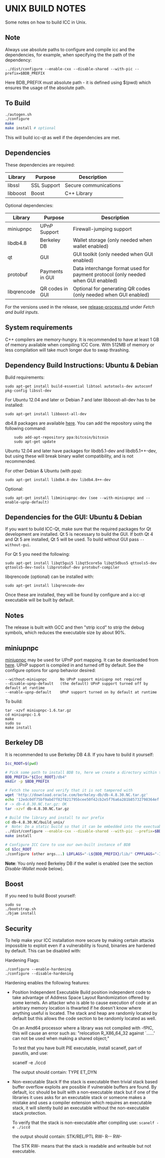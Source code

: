# UNIX BUILD NOTES

Some notes on how to build ICC in Unix.

## Note

Always use absolute paths to configure and compile icc and the dependencies,
for example, when specifying the the path of the dependency:

    ../dist/configure --enable-cxx --disable-shared --with-pic --prefix=$BDB_PREFIX

Here BDB_PREFIX must absolute path - it is defined using \$(pwd) which ensures
the usage of the absolute path.

## To Build

```bash
./autogen.sh
./configure
make
make install # optional
```

This will build icc-qt as well if the dependencies are met.

## Dependencies

These dependencies are required:

| Library  | Purpose     | Description           |
| -------- | ----------- | --------------------- |
| libssl   | SSL Support | Secure communications |
| libboost | Boost       | C++ Library           |

Optional dependencies:

| Library     | Purpose         | Description                                                                      |
| ----------- | --------------- | -------------------------------------------------------------------------------- |
| miniupnpc   | UPnP Support    | Firewall-jumping support                                                         |
| libdb4.8    | Berkeley DB     | Wallet storage (only needed when wallet enabled)                                 |
| qt          | GUI             | GUI toolkit (only needed when GUI enabled)                                       |
| protobuf    | Payments in GUI | Data interchange format used for payment protocol (only needed when GUI enabled) |
| libqrencode | QR codes in GUI | Optional for generating QR codes (only needed when GUI enabled)                  |

For the versions used in the release, see [release-process.md](release-process.md) under _Fetch and build inputs_.

## System requirements

C++ compilers are memory-hungry. It is recommended to have at least 1 GB of
memory available when compiling ICC Core. With 512MB of memory or less
compilation will take much longer due to swap thrashing.

## Dependency Build Instructions: Ubuntu & Debian

Build requirements:

    sudo apt-get install build-essential libtool autotools-dev autoconf pkg-config libssl-dev

For Ubuntu 12.04 and later or Debian 7 and later libboost-all-dev has to be installed:

    sudo apt-get install libboost-all-dev

db4.8 packages are available [here](https://launchpad.net/~bitcoin/+archive/bitcoin).
You can add the repository using the following command:

        sudo add-apt-repository ppa:bitcoin/bitcoin
        sudo apt-get update

Ubuntu 12.04 and later have packages for libdb5.1-dev and libdb5.1++-dev,
but using these will break binary wallet compatibility, and is not recommended.

For other Debian & Ubuntu (with ppa):

    sudo apt-get install libdb4.8-dev libdb4.8++-dev

Optional:

    sudo apt-get install libminiupnpc-dev (see --with-miniupnpc and --enable-upnp-default)

## Dependencies for the GUI: Ubuntu & Debian

If you want to build ICC-Qt, make sure that the required packages for Qt development
are installed. Qt 5 is necessary to build the GUI.
If both Qt 4 and Qt 5 are installed, Qt 5 will be used.
To build without GUI pass `--without-gui`.

For Qt 5 you need the following:

    sudo apt-get install libqt5gui5 libqt5core5a libqt5dbus5 qttools5-dev qttools5-dev-tools libprotobuf-dev protobuf-compiler

libqrencode (optional) can be installed with:

    sudo apt-get install libqrencode-dev

Once these are installed, they will be found by configure and a icc-qt executable will be
built by default.

## Notes

The release is built with GCC and then "strip iccd" to strip the debug
symbols, which reduces the executable size by about 90%.

## miniupnpc

[miniupnpc](http://miniupnp.free.fr/) may be used for UPnP port mapping. It can be downloaded from [here](http://miniupnp.tuxfamily.org/files/). UPnP support is compiled in and
turned off by default. See the configure options for upnp behavior desired:

    --without-miniupnpc      No UPnP support miniupnp not required
    --disable-upnp-default   (the default) UPnP support turned off by default at runtime
    --enable-upnp-default    UPnP support turned on by default at runtime

To build:

    tar -xzvf miniupnpc-1.6.tar.gz
    cd miniupnpc-1.6
    make
    sudo su
    make install

## Berkeley DB

It is recommended to use Berkeley DB 4.8. If you have to build it yourself:

```bash
Icc_ROOT=$(pwd)

# Pick some path to install BDB to, here we create a directory within the icc directory
BDB_PREFIX="${Icc_ROOT}/db4"
mkdir -p $BDB_PREFIX

# Fetch the source and verify that it is not tampered with
wget 'http://download.oracle.com/berkeley-db/db-4.8.30.NC.tar.gz'
echo '12edc0df75bf9abd7f82f821795bcee50f42cb2e5f76a6a281b85732798364ef  db-4.8.30.NC.tar.gz' | sha256sum -c
# -> db-4.8.30.NC.tar.gz: OK
tar -xzvf db-4.8.30.NC.tar.gz

# Build the library and install to our prefix
cd db-4.8.30.NC/build_unix/
#  Note: Do a static build so that it can be embedded into the exectuable, instead of having to find a .so at runtime
../dist/configure --enable-cxx --disable-shared --with-pic --prefix=$BDB_PREFIX
make install

# Configure ICC Core to use our own-built instance of BDB
cd $Icc_ROOT
./configure (other args...) LDFLAGS="-L${BDB_PREFIX}/lib/" CPPFLAGS="-I${BDB_PREFIX}/include/"
```

**Note**: You only need Berkeley DB if the wallet is enabled (see the section _Disable-Wallet mode_ below).

## Boost

If you need to build Boost yourself:

    sudo su
    ./bootstrap.sh
    ./bjam install

## Security

To help make your ICC installation more secure by making certain attacks impossible to
exploit even if a vulnerability is found, binaries are hardened by default.
This can be disabled with:

Hardening Flags:

    ./configure --enable-hardening
    ./configure --disable-hardening

Hardening enables the following features:

- Position Independent Executable
  Build position independent code to take advantage of Address Space Layout Randomization
  offered by some kernels. An attacker who is able to cause execution of code at an arbitrary
  memory location is thwarted if he doesn't know where anything useful is located.
  The stack and heap are randomly located by default but this allows the code section to be
  randomly located as well.

  On an Amd64 processor where a library was not compiled with -fPIC, this will cause an error
  such as: "relocation R_X86_64_32 against `......' can not be used when making a shared object;"

  To test that you have built PIE executable, install scanelf, part of paxutils, and use:

  scanelf -e ./iccd

  The output should contain:
  TYPE
  ET_DYN

- Non-executable Stack
  If the stack is executable then trivial stack based buffer overflow exploits are possible if
  vulnerable buffers are found. By default, icc should be built with a non-executable stack
  but if one of the libraries it uses asks for an executable stack or someone makes a mistake
  and uses a compiler extension which requires an executable stack, it will silently build an
  executable without the non-executable stack protection.

  To verify that the stack is non-executable after compiling use:
  `scanelf -e ./iccd`

  the output should contain:
  STK/REL/PTL
  RW- R-- RW-

  The STK RW- means that the stack is readable and writeable but not executable.
